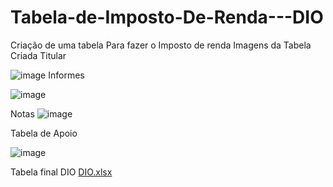 # Tabela-de-Imposto-De-Renda---DIO
Criação de uma tabela Para fazer o Imposto de renda 
Imagens da Tabela Criada
Titular

![image](https://github.com/user-attachments/assets/1afbb5b8-e669-43ea-8679-89fd6c5200c4)
Informes

![image](https://github.com/user-attachments/assets/a80e156f-7594-4d2e-8fcb-05f104ec04d9)

Notas
![image](https://github.com/user-attachments/assets/9d4bab79-b9fe-4db3-8e36-e1bc194bd411)

Tabela de Apoio

![image](https://github.com/user-attachments/assets/f05a5615-cce5-4407-9b12-04c9d47d6807)

Tabela final DIO
[DIO.xlsx](https://github.com/user-attachments/files/20782329/DIO.xlsx)
